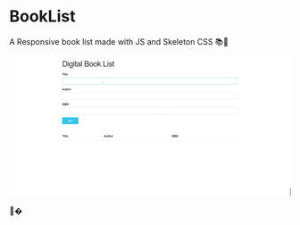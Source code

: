 # BookList
A Responsive book list made with JS and Skeleton CSS 📚📑

![](https://github.com/BajraYeJoon/BookList/blob/main/booklist.gif)

🌟�


